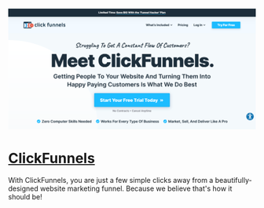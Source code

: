 [![Visit ClickFunnels](imagePreview.png)](https://www.clickfunnels.com)

# [ClickFunnels](https://www.clickfunnels.com)

With ClickFunnels, you are just a few simple clicks away from a beautifully-designed website marketing funnel. Because we believe that's how it should be!

